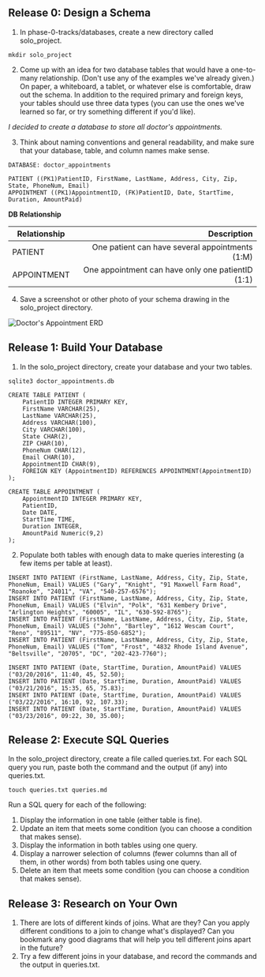 ## Release 0: Design a Schema

1. In phase-0-tracks/databases, create a new directory called solo_project.
```
mkdir solo_project
```

2. Come up with an idea for two database tables that would have a one-to-many relationship. (Don't use any of the examples we've already given.) On paper, a whiteboard, a tablet, or whatever else is comfortable, draw out the schema. In addition to the required primary and foreign keys, your tables should use three data types (you can use the ones we've learned so far, or try something different if you'd like).

*I decided to create a database to store all doctor's appointments.*


3. Think about naming conventions and general readability, and make sure that your database, table, and column names make sense.

```
DATABASE: doctor_appointments

PATIENT ((PK1)PatientID, FirstName, LastName, Address, City, Zip, State, PhoneNum, Email)
APPOINTMENT ((PK1)AppointmentID, (FK)PatientID, Date, StartTime, Duration, AmountPaid)

```

**DB Relationship**

Relationship | Description 
---------------- | ----------------:
PATIENT  | One patient can have several appointments (1:M)|
APPOINTMENT  | One appointment can have only one patientID (1:1) |

4. Save a screenshot or other photo of your schema drawing in the solo_project directory.

![Doctor's Appointment ERD](https://github.com/mpletcher/phase-0-tracks/tree/master/databases/solo_project/erd_doctors_appointment.png)


## Release 1: Build Your Database
1. In the solo_project directory, create your database and your two tables.
```
sqlite3 doctor_appointments.db
```

```
CREATE TABLE PATIENT (
	PatientID INTEGER PRIMARY KEY,
	FirstName VARCHAR(25),
    LastName VARCHAR(25),
    Address VARCHAR(100),
    City VARCHAR(100),    
	State CHAR(2),
	ZIP CHAR(10),
	PhoneNum CHAR(12),
 	Email CHAR(10), 
    AppointmentID CHAR(9),
	FOREIGN KEY (AppointmentID) REFERENCES APPOINTMENT(AppointmentID)
);

CREATE TABLE APPOINTMENT (
	AppointmentID INTEGER PRIMARY KEY,
    PatientID,
	Date DATE,
    StartTime TIME,
	Duration INTEGER,
    AmountPaid Numeric(9,2)
);

```

2. Populate both tables with enough data to make queries interesting (a few items per table at least).
```
INSERT INTO PATIENT (FirstName, LastName, Address, City, Zip, State, PhoneNum, Email) VALUES ("Gary", "Knight", "91 Maxwell Farm Road", "Roanoke", "24011", "VA", "540-257-6576");
INSERT INTO PATIENT (FirstName, LastName, Address, City, Zip, State, PhoneNum, Email) VALUES ("Elvin", "Polk", "631 Kembery Drive", "Arlington Heights", "60005", "IL", "630-592-8765");
INSERT INTO PATIENT (FirstName, LastName, Address, City, Zip, State, PhoneNum, Email) VALUES ("John", "Bartley", "1612 Wescam Court", "Reno", "89511", "NV", "775-850-6852");
INSERT INTO PATIENT (FirstName, LastName, Address, City, Zip, State, PhoneNum, Email) VALUES ("Tom", "Frost", "4832 Rhode Island Avenue", "Beltsville", "20705", "DC", "202-423-7760");

INSERT INTO PATIENT (Date, StartTime, Duration, AmountPaid) VALUES ("03/20/2016", 11:40, 45, 52.50);
INSERT INTO PATIENT (Date, StartTime, Duration, AmountPaid) VALUES ("03/21/2016", 15:35, 65, 75.83);
INSERT INTO PATIENT (Date, StartTime, Duration, AmountPaid) VALUES ("03/22/2016", 16:10, 92, 107.33);
INSERT INTO PATIENT (Date, StartTime, Duration, AmountPaid) VALUES ("03/23/2016", 09:22, 30, 35.00);

```


## Release 2: Execute SQL Queries
In the solo_project directory, create a file called queries.txt. For each SQL query you run, paste both the command and the output (if any) into queries.txt.
```
touch queries.txt queries.md
```
Run a SQL query for each of the following:

1. Display the information in one table (either table is fine).
2. Update an item that meets some condition (you can choose a condition that makes sense).
3. Display the information in both tables using one query.
4. Display a narrower selection of columns (fewer columns than all of them, in other words) from both tables using one query.
5. Delete an item that meets some condition (you can choose a condition that makes sense).


## Release 3: Research on Your Own
1. There are lots of different kinds of joins. What are they? Can you apply different conditions to a join to change what's displayed? Can you bookmark any good diagrams that will help you tell different joins apart in the future?
2. Try a few different joins in your database, and record the commands and the output in queries.txt.